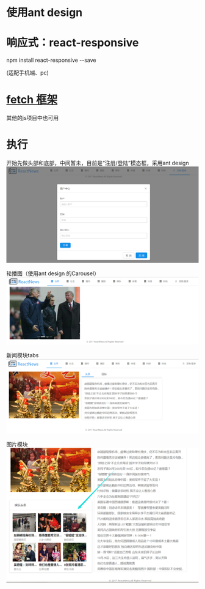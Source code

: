 # 使用ant design

# 响应式：react-responsive

 npm install react-responsive --save

(适配手机端、pc)

# [fetch 框架](https://github.com/github/fetch)  

其他的js项目中也可用

# 执行

开始先做头部和底部，中间暂未，目前是“注册/登陆”模态框，采用ant design
<img src="READMEpictures/register.png">

轮播图（使用ant design 的Carousel）
<img src="READMEpictures/Carousel.png"/>

新闻模块tabs
<img src="READMEpictures/news_tab.png"/>

图片模块
<img src="READMEpictures/images.png"/>